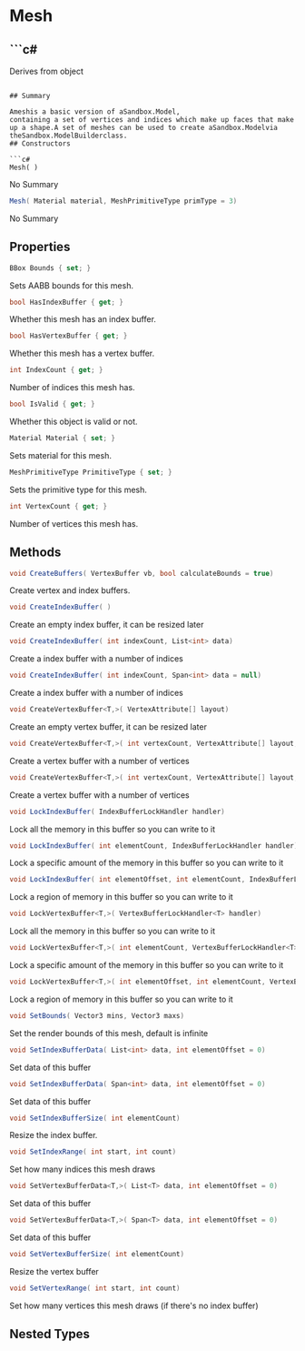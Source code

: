 # Mesh

## ```c#
Derives from object
```

## Summary

Ameshis a basic version of aSandbox.Model,
containing a set of vertices and indices which make up faces that make up a shape.A set of meshes can be used to create aSandbox.Modelvia theSandbox.ModelBuilderclass.
## Constructors

```c#
Mesh( ) 
```
No Summary
```c#
Mesh( Material material, MeshPrimitiveType primType = 3) 
```
No Summary
## Properties

```c#
BBox Bounds { set; } 
```
Sets AABB bounds for this mesh.
```c#
bool HasIndexBuffer { get; } 
```
Whether this mesh has an index buffer.
```c#
bool HasVertexBuffer { get; } 
```
Whether this mesh has a vertex buffer.
```c#
int IndexCount { get; } 
```
Number of indices this mesh has.
```c#
bool IsValid { get; } 
```
Whether this object is valid or not.
```c#
Material Material { set; } 
```
Sets material for this mesh.
```c#
MeshPrimitiveType PrimitiveType { set; } 
```
Sets the primitive type for this mesh.
```c#
int VertexCount { get; } 
```
Number of vertices this mesh has.
## Methods

```c#
void CreateBuffers( VertexBuffer vb, bool calculateBounds = true) 
```
Create vertex and index buffers.
```c#
void CreateIndexBuffer( ) 
```
Create an empty index buffer, it can be resized later
```c#
void CreateIndexBuffer( int indexCount, List<int> data) 
```
Create a index buffer with a number of indices
```c#
void CreateIndexBuffer( int indexCount, Span<int> data = null) 
```
Create a index buffer with a number of indices
```c#
void CreateVertexBuffer<T,>( VertexAttribute[] layout) 
```
Create an empty vertex buffer, it can be resized later
```c#
void CreateVertexBuffer<T,>( int vertexCount, VertexAttribute[] layout, List<T> data) 
```
Create a vertex buffer with a number of vertices
```c#
void CreateVertexBuffer<T,>( int vertexCount, VertexAttribute[] layout, Span<T> data = null) 
```
Create a vertex buffer with a number of vertices
```c#
void LockIndexBuffer( IndexBufferLockHandler handler) 
```
Lock all the memory in this buffer so you can write to it
```c#
void LockIndexBuffer( int elementCount, IndexBufferLockHandler handler) 
```
Lock a specific amount of the memory in this buffer so you can write to it
```c#
void LockIndexBuffer( int elementOffset, int elementCount, IndexBufferLockHandler handler) 
```
Lock a region of memory in this buffer so you can write to it
```c#
void LockVertexBuffer<T,>( VertexBufferLockHandler<T> handler) 
```
Lock all the memory in this buffer so you can write to it
```c#
void LockVertexBuffer<T,>( int elementCount, VertexBufferLockHandler<T> handler) 
```
Lock a specific amount of the memory in this buffer so you can write to it
```c#
void LockVertexBuffer<T,>( int elementOffset, int elementCount, VertexBufferLockHandler<T> handler) 
```
Lock a region of memory in this buffer so you can write to it
```c#
void SetBounds( Vector3 mins, Vector3 maxs) 
```
Set the render bounds of this mesh, default is infinite
```c#
void SetIndexBufferData( List<int> data, int elementOffset = 0) 
```
Set data of this buffer
```c#
void SetIndexBufferData( Span<int> data, int elementOffset = 0) 
```
Set data of this buffer
```c#
void SetIndexBufferSize( int elementCount) 
```
Resize the index buffer.
```c#
void SetIndexRange( int start, int count) 
```
Set how many indices this mesh draws
```c#
void SetVertexBufferData<T,>( List<T> data, int elementOffset = 0) 
```
Set data of this buffer
```c#
void SetVertexBufferData<T,>( Span<T> data, int elementOffset = 0) 
```
Set data of this buffer
```c#
void SetVertexBufferSize( int elementCount) 
```
Resize the vertex buffer
```c#
void SetVertexRange( int start, int count) 
```
Set how many vertices this mesh draws (if there's no index buffer)
## Nested Types

